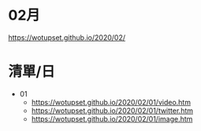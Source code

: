 # 02月
https://wotupset.github.io/2020/02/

# 清單/日
+ 01
  + https://wotupset.github.io/2020/02/01/video.htm 
  + https://wotupset.github.io/2020/02/01/twitter.htm  
  + https://wotupset.github.io/2020/02/01/image.htm 
